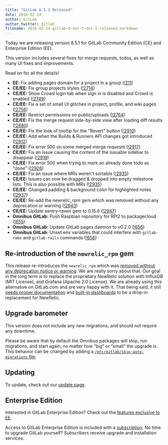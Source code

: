 ```yaml
---
title: "GitLab 8.5.1 Released"
date: 2016-02-24
author: GitLab
author_twitter: gitlab
filename: 2016-02-24-gitlab-8-dot-5-dot-1-released.markdown
---
```


Today we are releasing version 8.5.1 for GitLab Community Edition (CE) and
Enterprise Edition (EE).

This version includes several fixes for merge requests, todos, as well as many
UI fixes and improvements.

Read on for all the details!

<!-- more -->

- **EE:** Fix adding pages domain for a project in a group ([!211])
- **CE/EE:** Fix group projects styles ([!2714])
- **CE/EE:** Show Crowd login tab when sign in is disabled and Crowd is enabled ([!2749])
- **CE/EE:** Fix a set of small UI glitches in project, profile, and wiki pages ([!2758])
- **CE/EE:** Restrict permissions on public/uploads ([!2764])
- **CE/EE:** Fix the merge request side-by-side view after loading diff results ([!2880])
- **CE/EE:** Fix the look of tooltip for the "Revert" button ([!2910])
- **CE/EE:** Add when the Builds & Runners API changes got introduced ([!2912])
- **CE/EE:** Fix error 500 on some merged merge requests ([!2917])
- **CE/EE:** Fix an issue causing the content of the issuable sidebar to disappear ([!2919])
- **CE/EE:** Fix error 500 when trying to mark an already done todo as "done" ([!2926])
- **CE/EE:** Fix an issue where MRs weren't sortable ([!2935])
- **CE/EE:** Issues can now be dragged & dropped into empty milestone lists. This is also possible with MRs ([!2935])
- **CE/EE:** Changed padding & background color for highlighted notes ([!2937])
- **CE/EE:** Re-add the newrelic_rpm gem which was removed without any deprecation or warning ([!2943])
- **CE/EE:** Update sentry-raven gem to 0.15.6 ([!2947])
- **Omnibus GitLab:** Push Raspbian repository for RPI2 to packagecloud ([!655])
- **Omnibus GitLab:** Update GitLab pages daemon to v0.2.0 ([!656])
- **Omnibus GitLab:** Unset env variables that could interfere with `gitlab-rake` and `gitlab-rails` commands ([!658])

[!211]: https://gitlab.com/gitlab-org/gitlab-ee/merge_requests/211
[!2714]: https://gitlab.com/gitlab-org/gitlab-ce/merge_requests/2714
[!2749]: https://gitlab.com/gitlab-org/gitlab-ce/merge_requests/2749
[!2758]: https://gitlab.com/gitlab-org/gitlab-ce/merge_requests/2758
[!2764]: https://gitlab.com/gitlab-org/gitlab-ce/merge_requests/2764
[!2880]: https://gitlab.com/gitlab-org/gitlab-ce/merge_requests/2880
[!2910]: https://gitlab.com/gitlab-org/gitlab-ce/merge_requests/2910
[!2912]: https://gitlab.com/gitlab-org/gitlab-ce/merge_requests/2912
[!2917]: https://gitlab.com/gitlab-org/gitlab-ce/merge_requests/2917
[!2919]: https://gitlab.com/gitlab-org/gitlab-ce/merge_requests/2919
[!2926]: https://gitlab.com/gitlab-org/gitlab-ce/merge_requests/2926
[!2935]: https://gitlab.com/gitlab-org/gitlab-ce/merge_requests/2935
[!2937]: https://gitlab.com/gitlab-org/gitlab-ce/merge_requests/2937
[!2943]: https://gitlab.com/gitlab-org/gitlab-ce/merge_requests/2943
[!2947]: https://gitlab.com/gitlab-org/gitlab-ce/merge_requests/2947
[!655]: https://gitlab.com/gitlab-org/omnibus-gitlab/merge_requests/655
[!656]: https://gitlab.com/gitlab-org/omnibus-gitlab/merge_requests/656
[!658]: https://gitlab.com/gitlab-org/omnibus-gitlab/merge_requests/658

## Re-introduction of the `newrelic_rpm` gem

This release re-introduces the `newrelic_rpm` which was [removed without any
deprecation notice or warning](https://gitlab.com/gitlab-org/gitlab-ce/issues/12860).
We are really sorry about that. Our goal in the long term is to replace the
proprietary NewRelic solution with InfluxDB (MIT License), and Grafana (Apache
2.0 License). We are already using this alternative on GitLab.com and are very
happy with it. That being said, it still
[needs proper documentation](https://gitlab.com/gitlab-org/omnibus-gitlab/issues/1008#note_3825813)
and [built-in dashboards](https://gitlab.com/gitlab-org/omnibus-gitlab/issues/1008#note_3526963)
to be a drop-in replacement for NewRelic.

## Upgrade barometer

This version does not include any new migrations, and should not require any
downtime.

Please be aware that by default the Omnibus packages will stop, run migrations,
and start again, no matter how “big” or “small” the upgrade is. This behavior
can be changed by adding a [`/etc/gitlab/skip-auto-migrations`
file](http://doc.gitlab.com/omnibus/update/README.html).

## Updating

To update, check out our [update page](https://about.gitlab.com/update).

## Enterprise Edition

Interested in GitLab Enterprise Edition? Check out the [features exclusive to
EE](http://about.gitlab.com/features/#enterprise).

Access to GitLab Enterprise Edition is included with a [subscription](http://www.gitlab.com/subscription/).
No time to upgrade GitLab yourself? Subscribers receive upgrade and installation
services.
